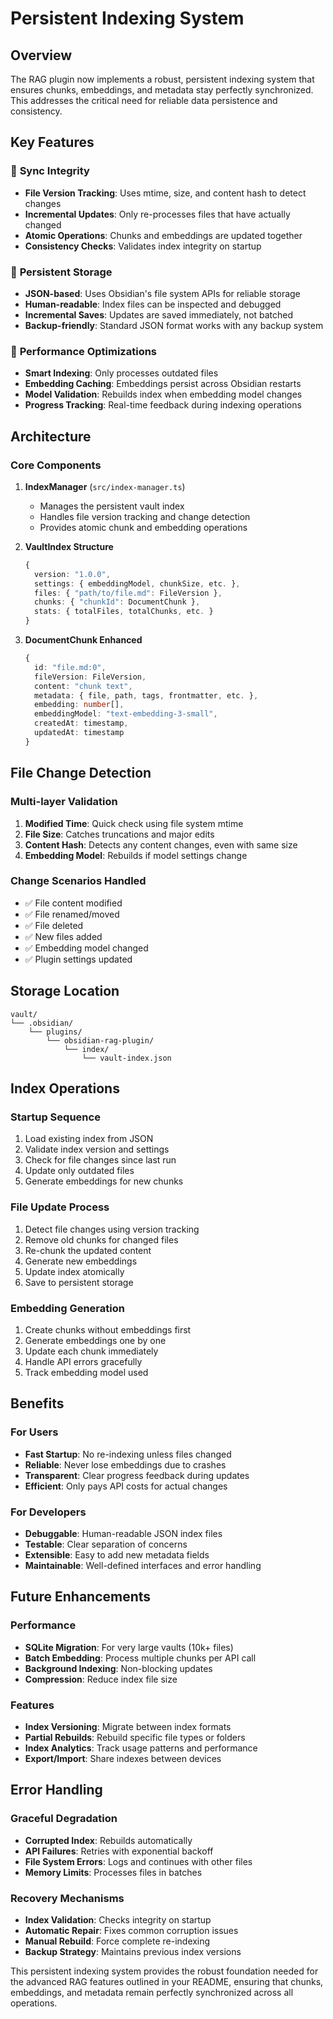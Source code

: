 # Persistent Indexing System

## Overview

The RAG plugin now implements a robust, persistent indexing system that ensures chunks, embeddings, and metadata stay perfectly synchronized. This addresses the critical need for reliable data persistence and consistency.

## Key Features

### 🔄 **Sync Integrity**
- **File Version Tracking**: Uses mtime, size, and content hash to detect changes
- **Incremental Updates**: Only re-processes files that have actually changed
- **Atomic Operations**: Chunks and embeddings are updated together
- **Consistency Checks**: Validates index integrity on startup

### 💾 **Persistent Storage**
- **JSON-based**: Uses Obsidian's file system APIs for reliable storage
- **Human-readable**: Index files can be inspected and debugged
- **Incremental Saves**: Updates are saved immediately, not batched
- **Backup-friendly**: Standard JSON format works with any backup system

### 🚀 **Performance Optimizations**
- **Smart Indexing**: Only processes outdated files
- **Embedding Caching**: Embeddings persist across Obsidian restarts
- **Model Validation**: Rebuilds index when embedding model changes
- **Progress Tracking**: Real-time feedback during indexing operations

## Architecture

### Core Components

1. **IndexManager** (`src/index-manager.ts`)
   - Manages the persistent vault index
   - Handles file version tracking and change detection
   - Provides atomic chunk and embedding operations

2. **VaultIndex Structure**
   ```typescript
   {
     version: "1.0.0",
     settings: { embeddingModel, chunkSize, etc. },
     files: { "path/to/file.md": FileVersion },
     chunks: { "chunkId": DocumentChunk },
     stats: { totalFiles, totalChunks, etc. }
   }
   ```

3. **DocumentChunk Enhanced**
   ```typescript
   {
     id: "file.md:0",
     fileVersion: FileVersion,
     content: "chunk text",
     metadata: { file, path, tags, frontmatter, etc. },
     embedding: number[],
     embeddingModel: "text-embedding-3-small",
     createdAt: timestamp,
     updatedAt: timestamp
   }
   ```

## File Change Detection

### Multi-layer Validation
1. **Modified Time**: Quick check using file system mtime
2. **File Size**: Catches truncations and major edits
3. **Content Hash**: Detects any content changes, even with same size
4. **Embedding Model**: Rebuilds if model settings change

### Change Scenarios Handled
- ✅ File content modified
- ✅ File renamed/moved
- ✅ File deleted
- ✅ New files added
- ✅ Embedding model changed
- ✅ Plugin settings updated

## Storage Location

```
vault/
└── .obsidian/
    └── plugins/
        └── obsidian-rag-plugin/
            └── index/
                └── vault-index.json
```

## Index Operations

### Startup Sequence
1. Load existing index from JSON
2. Validate index version and settings
3. Check for file changes since last run
4. Update only outdated files
5. Generate embeddings for new chunks

### File Update Process
1. Detect file changes using version tracking
2. Remove old chunks for changed files
3. Re-chunk the updated content
4. Generate new embeddings
5. Update index atomically
6. Save to persistent storage

### Embedding Generation
1. Create chunks without embeddings first
2. Generate embeddings one by one
3. Update each chunk immediately
4. Handle API errors gracefully
5. Track embedding model used

## Benefits

### For Users
- **Fast Startup**: No re-indexing unless files changed
- **Reliable**: Never lose embeddings due to crashes
- **Transparent**: Clear progress feedback during updates
- **Efficient**: Only pays API costs for actual changes

### For Developers
- **Debuggable**: Human-readable JSON index files
- **Testable**: Clear separation of concerns
- **Extensible**: Easy to add new metadata fields
- **Maintainable**: Well-defined interfaces and error handling

## Future Enhancements

### Performance
- **SQLite Migration**: For very large vaults (10k+ files)
- **Batch Embedding**: Process multiple chunks per API call
- **Background Indexing**: Non-blocking updates
- **Compression**: Reduce index file size

### Features
- **Index Versioning**: Migrate between index formats
- **Partial Rebuilds**: Rebuild specific file types or folders
- **Index Analytics**: Track usage patterns and performance
- **Export/Import**: Share indexes between devices

## Error Handling

### Graceful Degradation
- **Corrupted Index**: Rebuilds automatically
- **API Failures**: Retries with exponential backoff
- **File System Errors**: Logs and continues with other files
- **Memory Limits**: Processes files in batches

### Recovery Mechanisms
- **Index Validation**: Checks integrity on startup
- **Automatic Repair**: Fixes common corruption issues
- **Manual Rebuild**: Force complete re-indexing
- **Backup Strategy**: Maintains previous index versions

This persistent indexing system provides the robust foundation needed for the advanced RAG features outlined in your README, ensuring that chunks, embeddings, and metadata remain perfectly synchronized across all operations.
